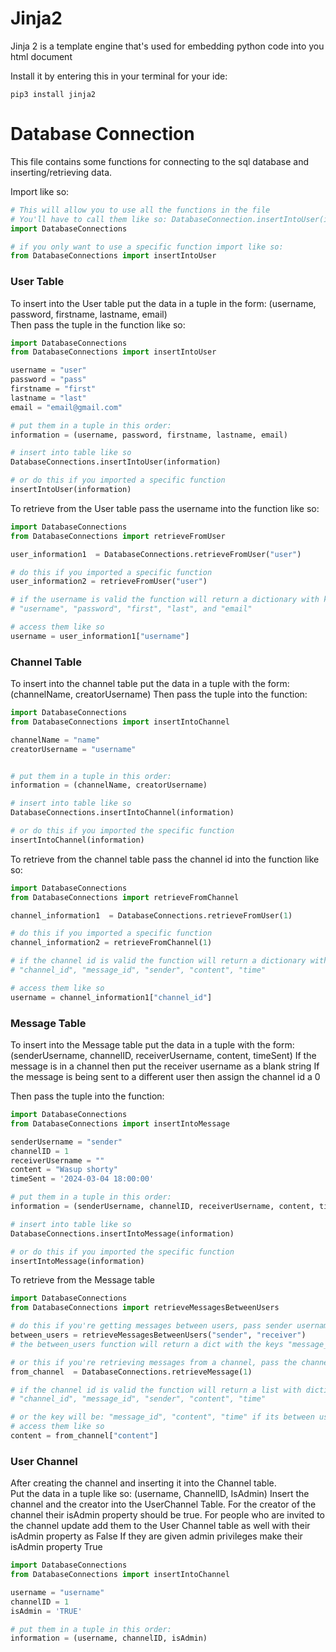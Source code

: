 # Jinja2 <br>
Jinja 2 is a template engine that's used for embedding python code into you html document<br>

Install it by entering this in your terminal for your ide:
```commandline
pip3 install jinja2
```


#  Database Connection <br>
This file contains some functions for connecting to the sql database and inserting/retrieving data. <br>

Import like so:

```python
# This will allow you to use all the functions in the file 
# You'll have to call them like so: DatabaseConnection.insertIntoUser(information)
import DatabaseConnections 

# if you only want to use a specific function import like so:
from DatabaseConnections import insertIntoUser
```
### User Table

To insert into the User table put the data in a tuple in the form: (username, password, firstname, lastname, email)<br>
Then pass the tuple in the function like so:

```python
import DatabaseConnections
from DatabaseConnections import insertIntoUser

username = "user"
password = "pass"
firstname = "first"
lastname = "last"
email = "email@gmail.com"

# put them in a tuple in this order:
information = (username, password, firstname, lastname, email)

# insert into table like so
DatabaseConnections.insertIntoUser(information)

# or do this if you imported a specific function
insertIntoUser(information)
```

To retrieve from the User table pass the username into the function like so: <br>
```python
import DatabaseConnections
from DatabaseConnections import retrieveFromUser

user_information1  = DatabaseConnections.retrieveFromUser("user")

# do this if you imported a specific function
user_information2 = retrieveFromUser("user")

# if the username is valid the function will return a dictionary with keys: 
# "username", "password", "first", "last", and "email"

# access them like so
username = user_information1["username"]
```

### Channel Table

To insert into the channel table put the data in a tuple with the form: (channelName, creatorUsername)
Then pass the tuple into the function:
```python
import DatabaseConnections 
from DatabaseConnections import insertIntoChannel

channelName = "name"
creatorUsername = "username"


# put them in a tuple in this order:
information = (channelName, creatorUsername)

# insert into table like so
DatabaseConnections.insertIntoChannel(information)

# or do this if you imported the specific function
insertIntoChannel(information)
```

To retrieve from the channel table pass the channel id into the function like so: <br>
```python
import DatabaseConnections
from DatabaseConnections import retrieveFromChannel

channel_information1  = DatabaseConnections.retrieveFromUser(1)

# do this if you imported a specific function
channel_information2 = retrieveFromChannel(1)

# if the channel id is valid the function will return a dictionary with keys: 
# "channel_id", "message_id", "sender", "content", "time"

# access them like so
username = channel_information1["channel_id"]
```

### Message Table

To insert into the Message table put the data in a tuple with the form: (senderUsername, channelID, receiverUsername, content, timeSent)
If the message is in a channel then put the receiver username as a blank string
If the message is being sent to a different user then assign the channel id a 0

Then pass the tuple into the function:
```python
import DatabaseConnections 
from DatabaseConnections import insertIntoMessage

senderUsername = "sender"
channelID = 1
receiverUsername = ""
content = "Wasup shorty"
timeSent = '2024-03-04 18:00:00'

# put them in a tuple in this order:
information = (senderUsername, channelID, receiverUsername, content, timeSent)

# insert into table like so
DatabaseConnections.insertIntoMessage(information)

# or do this if you imported the specific function
insertIntoMessage(information)
```

To retrieve from the Message table <br>
```python
import DatabaseConnections
from DatabaseConnections import retrieveMessagesBetweenUsers

# do this if you're getting messages between users, pass sender username and receiver usernames
between_users = retrieveMessagesBetweenUsers("sender", "receiver")
# the between_users function will return a dict with the keys "message_id", "content", and "time"

# or this if you're retrieving messages from a channel, pass the channel id into the function
from_channel  = DatabaseConnections.retrieveMessage(1)

# if the channel id is valid the function will return a list with dictionaries with keys: 
# "channel_id", "message_id", "sender", "content", "time"

# or the key will be: "message_id", "content", "time" if its between users
# access them like so
content = from_channel["content"]
```

### User Channel

After creating the channel and inserting it into the Channel table. <br>
Put the data in a tuple like so: (username, ChannelID, IsAdmin)
Insert the channel and the creator into the UserChannel Table.
For the creator of the channel their isAdmin property should be true.
For people who are invited to the channel update add them to the User Channel table as well with their isAdmin property as False
If they are given admin privileges make their isAdmin property True

```python
import DatabaseConnections
from DatabaseConnections import insertIntoChannel

username = "username"
channelID = 1
isAdmin = 'TRUE'

# put them in a tuple in this order:
information = (username, channelID, isAdmin)
```